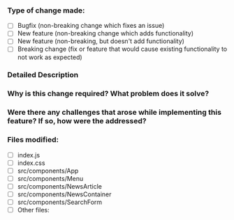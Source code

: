 ### Type of change made:
- [ ] Bugfix (non-breaking change which fixes an issue)
- [ ] New feature (non-breaking change which adds functionality)
- [ ] New feature (non-breaking, but doesn't add functionality)
- [ ] Breaking change (fix or feature that would cause existing functionality to not work as expected)

### Detailed Description

### Why is this change required? What problem does it solve?

### Were there any challenges that arose while implementing this feature? If so, how were the addressed?

### Files modified:
- [ ] index.js
- [ ] index.css
- [ ] src/components/App
- [ ] src/components/Menu
- [ ] src/components/NewsArticle
- [ ] src/components/NewsContainer
- [ ] src/components/SearchForm
- [ ] Other files:
